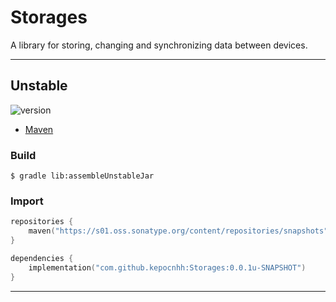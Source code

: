 # Storages
A library for storing, changing and synchronizing data between devices.

---

## Unstable

![version](https://img.shields.io/static/v1?label=version&message=0.0.1u-SNAPSHOT&labelColor=212121&color=2962ff&style=flat)

- [Maven](https://s01.oss.sonatype.org/content/repositories/snapshots/com/github/kepocnhh/Storages/0.0.1u-SNAPSHOT)

### Build
```
$ gradle lib:assembleUnstableJar
```

### Import
```kotlin
repositories {
    maven("https://s01.oss.sonatype.org/content/repositories/snapshots")
}

dependencies {
    implementation("com.github.kepocnhh:Storages:0.0.1u-SNAPSHOT")
}
```

---
